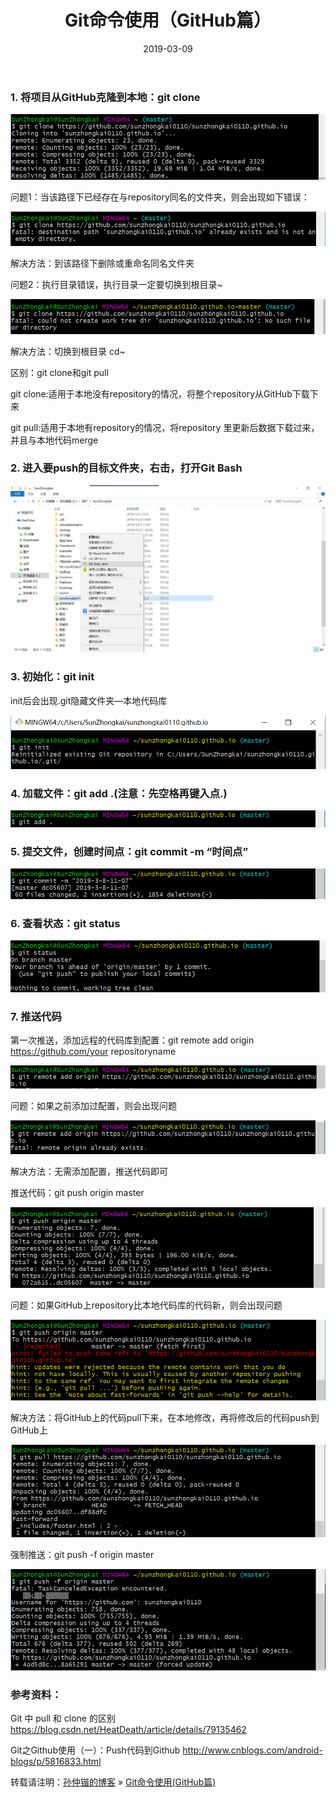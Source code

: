 ﻿---
layout: post
title: Git命令使用（GitHub篇）
date: 2019-03-09 
tag: Git
---

###  1. 将项目从GitHub克隆到本地：git clone

![](/images/posts/Git/Git1.png)

问题1：当该路径下已经存在与repository同名的文件夹，则会出现如下错误：

![](/images/posts/Git/Git2.png)

解决方法：到该路径下删除或重命名同名文件夹

问题2：执行目录错误，执行目录一定要切换到根目录~

![](/images/posts/Git/Git3.png)

解决方法：切换到根目录  cd~

区别：git clone和git pull

git clone:适用于本地没有repository的情况，将整个repository从GitHub下载下来

git pull:适用于本地有repository的情况，将repository 里更新后数据下载过来，并且与本地代码merge
 
### 2. 进入要push的目标文件夹，右击，打开Git Bash

![](/images/posts/Git/Git4.png)

### 3. 初始化：git init

init后会出现.git隐藏文件夹—本地代码库

![](/images/posts/Git/Git5.png)

### 4. 加载文件：git add .(注意：先空格再键入点.)

![](/images/posts/Git/Git6.png)

### 5. 提交文件，创建时间点：git commit -m “时间点”

![](/images/posts/Git/Git7.png)

### 6. 查看状态：git status

![](/images/posts/Git/Git8.png)

### 7. 推送代码

第一次推送，添加远程的代码库到配置：git remote add origin https://github.com/your repositoryname

![](/images/posts/Git/Git9.png)

问题：如果之前添加过配置，则会出现问题

![](/images/posts/Git/Git10.png)

解决方法：无需添加配置，推送代码即可

推送代码：git push origin master

![](/images/posts/Git/Git11.png)

问题：如果GitHub上repository比本地代码库的代码新，则会出现问题

![](/images/posts/Git/Git12.png)

解决方法：将GitHub上的代码pull下来，在本地修改，再将修改后的代码push到GitHub上

![](/images/posts/Git/Git13.png)

强制推送：git push -f origin master

![](/images/posts/Git/Git14.png)

### 参考资料：

Git 中 pull 和 clone 的区别
https://blog.csdn.net/HeatDeath/article/details/79135462

Git之Github使用（一）：Push代码到Github
http://www.cnblogs.com/android-blogs/p/5816833.html

转载请注明：[孙仲锴的博客](https://sunzhongkai0110.github.io) » [Git命令使用(GitHub篇)](https://sunzhongkai0110.github.io/2019/03/2019/03/Git命令使用-GitHub篇/)

